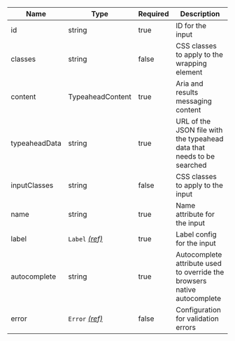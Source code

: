 | Name          | Type                                 | Required | Description                                                              |
| ------------- | ------------------------------------ | -------- | ------------------------------------------------------------------------ |
| id            | string                               | true     | ID for the input                                                         |
| classes       | string                               | false    | CSS classes to apply to the wrapping element                             |
| content       | TypeaheadContent                     | true     | Aria and results messaging content                                       |
| typeaheadData | string                               | true     | URL of the JSON file with the typeahead data that needs to be searched   |
| inputClasses  | string                               | false    | CSS classes to apply to the input                                        |
| name          | string                               | true     | Name attribute for the input                                             |
| label         | `Label` [_(ref)_](/components/label) | true     | Label config for the input                                               |
| autocomplete  | string                               | true     | Autocomplete attribute used to override the browsers native autocomplete |
| error         | `Error` [_(ref)_](/components/error) | false    | Configuration for validation errors                                      |
